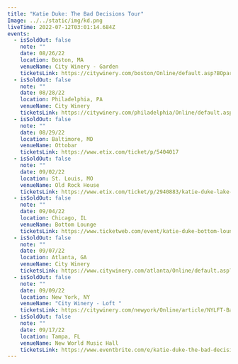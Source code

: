 ```yaml
---
title: "Katie Duke: The Bad Decisions Tour"
Image: ../../static/img/kd.png
liveTime: 2022-07-12T03:01:14.684Z
events:
  - isSoldOut: false
    note: ""
    date: 08/26/22
    location: Boston, MA
    venueName: City Winery - Garden
    ticketsLink: https://citywinery.com/boston/Online/default.asp?BOparam::WScontent::loadArticle::permalink=BOHAY-Katie-Duke-8-26-22-6pm&BOparam::WScontent::loadArticle::context_id=
  - isSoldOut: false
    note: ""
    date: 08/28/22
    location: Philadelphia, PA
    venueName: City Winery
    ticketsLink: https://citywinery.com/philadelphia/Online/default.asp?BOparam::WScontent::loadArticle::permalink=PHILFT-bad-decisions-8-28-22-8pm&BOparam::WScontent::loadArticle::context_id=
  - isSoldOut: false
    note: ""
    date: 08/29/22
    location: Baltimore, MD
    venueName: Ottobar
    ticketsLink: https://www.etix.com/ticket/p/5404017
  - isSoldOut: false
    note: ""
    date: 09/02/22
    location: St. Louis, MO
    venueName: Old Rock House
    ticketsLink: https://www.etix.com/ticket/p/2940883/katie-duke-lake-saint-louis-old-rock-house-mjp
  - isSoldOut: false
    note: ""
    date: 09/04/22
    location: Chicago, IL
    venueName: Bottom Lounge
    ticketsLink: https://www.ticketweb.com/event/katie-duke-bottom-lounge-tickets/12261175?pl=kickstand
  - isSoldOut: false
    note: ""
    date: 09/07/22
    location: Atlanta, GA
    venueName: City Winery
    ticketsLink: https://www.citywinery.com/atlanta/Online/default.asp?BOparam::WScontent::loadArticle::permalink=ATL-bad-decisions-9-7-22&BOparam::WScontent::loadArticle::context_id=
  - isSoldOut: false
    note: ""
    date: 09/09/22
    location: New York, NY
    venueName: "City Winery - Loft "
    ticketsLink: https://citywinery.com/newyork/Online/article/NYLFT-Bad-Decisions-Show-9-9-22-7:30pm
  - isSoldOut: false
    note: ""
    date: 09/17/22
    location: Tampa, FL
    venueName: New World Music Hall
    ticketsLink: https://www.eventbrite.com/e/katie-duke-the-bad-decision-tour-in-tampa-tickets-376979033437
---
```

